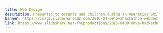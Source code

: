 ```yaml
---
title: Web Design
description: Presented to parents and children during an Operation Smile medical mission in Vietnam.
banner: https://image.slidesharecdn.com/2016-04-09novahackathon-webdesign-171102222422/95/web-design-innovation-hackathon-1-638.jpg?cb=1513306344
link: https://www.slideshare.net/FVCproductions/2016-0409-nova-hackathon-web-design/
---
```

